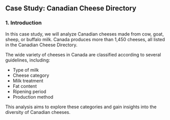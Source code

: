 ## Case Study: Canadian Cheese Directory

### 1. Introduction

In this case study, we will analyze Canadian cheeses made from cow, goat, sheep, or buffalo milk. Canada produces more than 1,450 cheeses, all listed in the Canadian Cheese Directory.

The wide variety of cheeses in Canada are classified according to several guidelines, including:
- Type of milk
- Cheese category
- Milk treatment
- Fat content
- Ripening period
- Production method

This analysis aims to explore these categories and gain insights into the diversity of Canadian cheeses.
